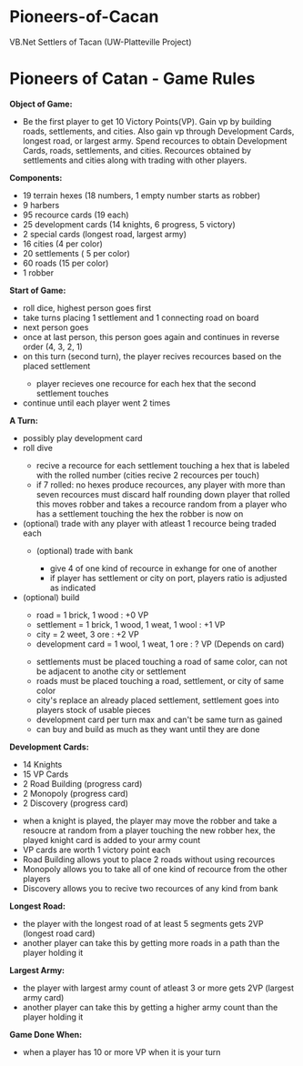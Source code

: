 # Pioneers-of-Cacan
VB.Net Settlers of Tacan (UW-Platteville Project)

<h1>Pioneers of Catan - Game Rules</h1>

<b>Object of Game:</b>
<ul>
	<li>Be the first player to get 10 Victory Points(VP). Gain vp by building roads, settlements, and cities. 
	Also gain vp through Development Cards, longest road, or largest army.  Spend recources to obtain
	Development Cards, roads, settlements, and cities. Recources obtained by settlements and cities
	along with trading with other players.</li>
</ul>

<b>Components:</b>
<ul>
	<li>19 terrain hexes (18 numbers, 1 empty number starts as robber)</li>
	<li>9 harbers</li>
	<li>95 recource cards (19 each)</li>
	<li>25 development cards (14 knights, 6 progress, 5 victory)</li>
	<li>2 special cards (longest road, largest army)</li>
	<li>16 cities (4 per color)</li>
	<li>20 settlements ( 5 per color)</li>
	<li>60 roads (15 per color)</li>
	<li>1 robber</li>
</ul>

<b>Start of Game:</b>
<ul>
	<li>roll dice, highest person goes first</li>
	<li>take turns placing 1 settlement and 1 connecting road on board</li>
	<li>next person goes</li>
	<li>once at last person, this person goes again and continues in reverse order (4, 3, 2, 1)</li>
	<li>on this turn (second turn), the player recives recources based on the placed settlement</li>
	<ul>
		<li>player recieves one recource for each hex that the second settlement touches</li>
	</ul>
	<li>continue until each player went 2 times</li>
</ul>

<b>A Turn:</b>
<ul>
	<li>possibly play development card</li>
	<li>roll dive</li>
	<ul>
		<li>recive a recource for each settlement touching a hex that is labeled with the rolled number (cities recive 2 recources per touch)</li>
		<li>if 7 rolled: no hexes produce recources, any player with more than seven recources must discard half rounding down
	player that rolled this moves robber and takes a recource random from a player who has a settlement touching the hex the robber 	is now on</li>
	</ul>
	<li>(optional) trade with any player with atleast 1 recource being traded each</li>
	<ul>
		<li>(optional) trade with bank</li>
		<ul>
			<li>give 4 of one kind of recource in exhange for one of another</li>
			<li>if player has settlement or city on port, players ratio is adjusted as indicated</li>
		</ul>
	</ul>
	<li>(optional) build</li>
	<ul>
		<li>road = 1 brick, 1 wood : +0 VP</li>
		<li>settlement = 1 brick, 1 wood, 1 weat, 1 wool : +1 VP</li>
		<li>city = 2 weet, 3 ore : +2 VP</li>
		<li>development card = 1 wool, 1 weat, 1 ore : ? VP (Depends on card)</li>
	</ul>
	<ul>
		<li>settlements must be placed touching a road of same color, can not be adjacent to anothe 
		  city or settlement</li>
		<li>roads must be placed touching a road, settlement, or city of same color</li>
		<li>city's replace an already placed settlement, settlement goes into players stock of usable pieces</li>
		<li> development card per turn max and can't be same turn as gained</li>
		<li>can buy and build as much as they want until they are done</li>
	</ul>
</ul>

<b>Development Cards:</b>
<ul>
	<li>14 Knights</li>
	<li>15 VP Cards</li>
	<li>2 Road Building (progress card)</li>
	<li>2 Monopoly (progress card)</li>
	<li>2 Discovery (progress card)</li>
</ul>
<ul>
	<li>when a knight is played, the player may move the robber and take a resoucre at random from a player
	  touching the new robber hex, the played knight card is added to your army count</li>
	<li>VP cards are worth 1 victory point each</li>
	<li>Road Building allows yout to place 2 roads without using recources</li>
	<li>Monopoly allows you to take all of one kind of recource from the other players</li>
	<li>Discovery allows you to recive two recources of any kind from bank</li>
</ul>

<b>Longest Road:</b>
<ul>
	<li>the player with the longest road of at least 5 segments gets 2VP (longest road card)</li>
	<li>another player can take this by getting more roads in a path than the player holding it</li>
</ul>

<b>Largest Army:</b>
<ul>
	<li>the player with largest army count of atleast 3 or more gets 2VP (largest army card)</li>
	<li>another player can take this by getting a higher army count than the player holding it </li>
</ul>

<b>Game Done When:</b>
<ul>
	<li>when a player has 10 or more VP when it is your turn</li>
</ul>
